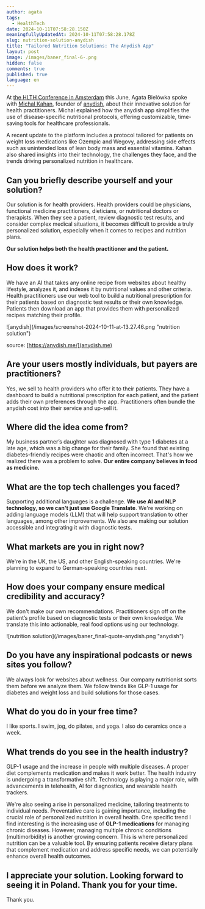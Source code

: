 ```yaml
---
author: agata
tags:
  - HealthTech
date: 2024-10-11T07:58:28.150Z
meaningfullyUpdatedAt: 2024-10-11T07:58:28.178Z
slug: nutrition-solution-anydish
title: "Tailored Nutrition Solutions: The Anydish App"
layout: post
image: /images/baner_final-6-.png
hidden: false
comments: true
published: true
language: en
---
```

At [the HLTH Conference in Amsterdam](https://europe.hlth.com/) this June, Agata Bielówka spoke with [Michal Kahan](https://www.linkedin.com/in/michal-kahan-a4735559/), founder of [anydish](https://www.anydish.me/), about their innovative solution for health practitioners. Michal explained how the anydish app simplifies the use of disease-specific nutritional protocols, offering customizable, time-saving tools for healthcare professionals.

A recent update to the platform includes a protocol tailored for patients on weight loss medications like Ozempic and Wegovy, addressing side effects such as unintended loss of lean body mass and essential vitamins. Kahan also shared insights into their technology, the challenges they face, and the trends driving personalized nutrition in healthcare.

## Can you briefly describe yourself and your solution?

Our solution is for health providers. Health providers could be physicians, functional medicine practitioners, dieticians, or nutritional doctors or therapists. When they see a patient, review diagnostic test results, and consider complex medical situations, it becomes difficult to provide a truly personalized solution, especially when it comes to recipes and nutrition plans.

**Our solution helps both the health practitioner and the patient.**

## **How does it work?**

We have an AI that takes any online recipe from websites about healthy lifestyle, analyzes it, and indexes it by nutritional values and other criteria. Health practitioners use our web tool to build a nutritional prescription for their patients based on diagnostic test results or their own knowledge. Patients then download an app that provides them with personalized recipes matching their profile.

<div className="image">![anydish](/images/screenshot-2024-10-11-at-13.27.46.png "nutrition solution")</div>

source: [https://anydish.me/](anydish.me)

## **Are your users mostly individuals, but payers are practitioners?**

Yes, we sell to health providers who offer it to their patients. They have a dashboard to build a nutritional prescription for each patient, and the patient adds their own preferences through the app. Practitioners often bundle the anydish cost into their service and up-sell it.

## **Where did the idea come from?**

My business partner’s daughter was diagnosed with type 1 diabetes at a late age, which was a big change for their family. She found that existing diabetes-friendly recipes were chaotic and often incorrect. That's how we realized there was a problem to solve. **Our entire company believes in food as medicine.**

## **What are the top tech challenges you faced?**

Supporting additional languages is a challenge. **We use AI and NLP technology, so we can't just use Google Translate**. We're working on adding language models (LLM) that will help support translation to other languages, among other improvements. We also are making our solution accessible and integrating it with diagnostic tests.

## **What markets are you in right now?**

We're in the UK, the US, and other English-speaking countries. We're planning to expand to German-speaking countries next.

## **How does your company ensure medical credibility and accuracy?**

We don't make our own recommendations. Practitioners sign off on the patient’s profile based on diagnostic tests or their own knowledge. We translate this into actionable, real food options using our technology.

<div className="image">![nutrition solution](/images/baner_final-quote-anydish.png "anydish")</div>

## **Do you have any inspirational podcasts or news sites you follow?**

We always look for websites about wellness. Our company nutritionist sorts them before we analyze them. We follow trends like GLP-1 usage for diabetes and weight loss and build solutions for those cases.

## **What do you do in your free time?**

I like sports. I swim, jog, do pilates, and yoga. I also do ceramics once a week.

## **What trends do you see in the health industry?**

GLP-1 usage and the increase in people with multiple diseases. A proper diet complements medication and makes it work better. The health industry is undergoing a transformative shift. Technology is playing a major role, with advancements in telehealth, AI for diagnostics, and wearable health trackers. 

We're also seeing a rise in personalized medicine, tailoring treatments to individual needs. Preventative care is gaining importance, including the crucial role of personalized nutrition in overall health. One specific trend I find interesting is the increasing use of **GLP-1 medications** for managing chronic diseases. However, managing multiple chronic conditions (multimorbidity) is another growing concern. This is where personalized nutrition can be a valuable tool. By ensuring patients receive dietary plans that complement medication and address specific needs, we can potentially enhance overall health outcomes.

## **I appreciate your solution. Looking forward to seeing it in Poland. Thank you for your time.**

Thank you.